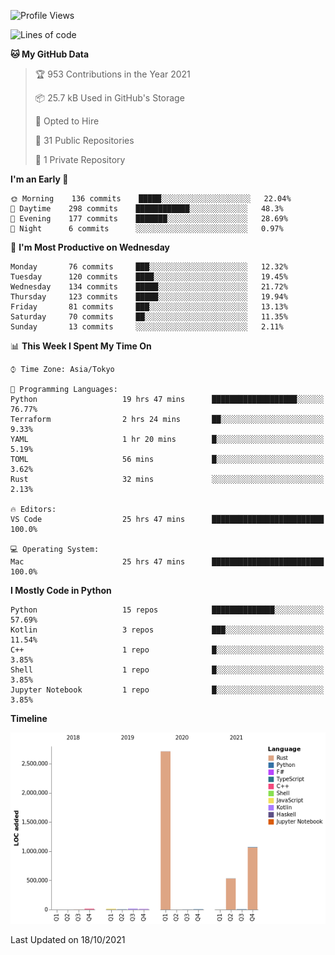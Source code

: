 <!--START_SECTION:waka-->
![Profile Views](http://img.shields.io/badge/Profile%20Views-1-blue)

![Lines of code](https://img.shields.io/badge/From%20Hello%20World%20I%27ve%20Written-4.4%20million%20lines%20of%20code-blue)

**🐱 My GitHub Data** 

> 🏆 953 Contributions in the Year 2021
 > 
> 📦 25.7 kB Used in GitHub's Storage 
 > 
> 💼 Opted to Hire
 > 
> 📜 31 Public Repositories 
 > 
> 🔑 1 Private Repository 
 > 
**I'm an Early 🐤** 

```text
🌞 Morning    136 commits    █████░░░░░░░░░░░░░░░░░░░░   22.04% 
🌆 Daytime    298 commits    ████████████░░░░░░░░░░░░░   48.3% 
🌃 Evening    177 commits    ███████░░░░░░░░░░░░░░░░░░   28.69% 
🌙 Night      6 commits      ░░░░░░░░░░░░░░░░░░░░░░░░░   0.97%

```
📅 **I'm Most Productive on Wednesday** 

```text
Monday       76 commits     ███░░░░░░░░░░░░░░░░░░░░░░   12.32% 
Tuesday      120 commits    ████░░░░░░░░░░░░░░░░░░░░░   19.45% 
Wednesday    134 commits    █████░░░░░░░░░░░░░░░░░░░░   21.72% 
Thursday     123 commits    █████░░░░░░░░░░░░░░░░░░░░   19.94% 
Friday       81 commits     ███░░░░░░░░░░░░░░░░░░░░░░   13.13% 
Saturday     70 commits     ██░░░░░░░░░░░░░░░░░░░░░░░   11.35% 
Sunday       13 commits     ░░░░░░░░░░░░░░░░░░░░░░░░░   2.11%

```


📊 **This Week I Spent My Time On** 

```text
⌚︎ Time Zone: Asia/Tokyo

💬 Programming Languages: 
Python                   19 hrs 47 mins      ███████████████████░░░░░░   76.77% 
Terraform                2 hrs 24 mins       ██░░░░░░░░░░░░░░░░░░░░░░░   9.33% 
YAML                     1 hr 20 mins        █░░░░░░░░░░░░░░░░░░░░░░░░   5.19% 
TOML                     56 mins             █░░░░░░░░░░░░░░░░░░░░░░░░   3.62% 
Rust                     32 mins             ░░░░░░░░░░░░░░░░░░░░░░░░░   2.13%

🔥 Editors: 
VS Code                  25 hrs 47 mins      █████████████████████████   100.0%

💻 Operating System: 
Mac                      25 hrs 47 mins      █████████████████████████   100.0%

```

**I Mostly Code in Python** 

```text
Python                   15 repos            ██████████████░░░░░░░░░░░   57.69% 
Kotlin                   3 repos             ███░░░░░░░░░░░░░░░░░░░░░░   11.54% 
C++                      1 repo              █░░░░░░░░░░░░░░░░░░░░░░░░   3.85% 
Shell                    1 repo              █░░░░░░░░░░░░░░░░░░░░░░░░   3.85% 
Jupyter Notebook         1 repo              █░░░░░░░░░░░░░░░░░░░░░░░░   3.85%

```


**Timeline**

![Chart not found](https://raw.githubusercontent.com/kitagawa-hr/kitagawa-hr/main/charts/bar_graph.png) 


 Last Updated on 18/10/2021
<!--END_SECTION:waka-->
